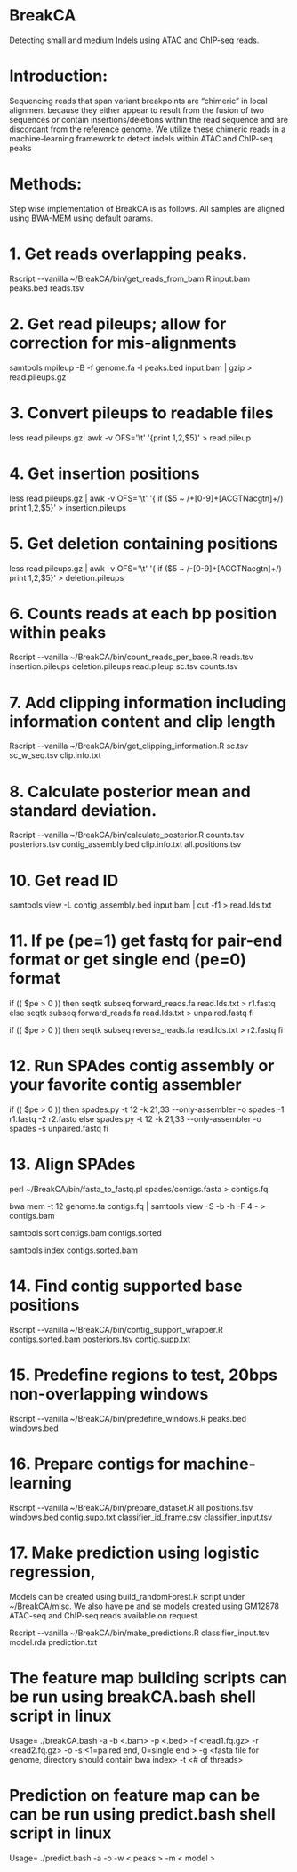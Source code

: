 # BreakCA
Detecting small and medium Indels using ATAC and ChIP-seq reads.

# Introduction: 
Sequencing reads that span variant breakpoints are “chimeric” in local alignment because they either appear to result from the fusion of two sequences or contain insertions/deletions within the read sequence and are discordant from the reference genome. We utilize these chimeric reads in a machine-learning framework to detect indels within ATAC and ChIP-seq peaks

# Methods: 
Step wise implementation of BreakCA is as follows. All samples are aligned using BWA-MEM using default params. 

# 1. Get reads overlapping peaks.
Rscript --vanilla  ~/BreakCA/bin/get_reads_from_bam.R input.bam peaks.bed reads.tsv

# 2. Get read pileups; allow for correction for mis-alignments
samtools mpileup -B -f genome.fa -l peaks.bed input.bam | gzip > read.pileups.gz

# 3. Convert pileups to readable files
less read.pileups.gz| awk -v OFS='\t' '{print $1,$2,$5}' > read.pileup

# 4. Get insertion positions
less read.pileups.gz | awk -v OFS='\t' '{ if ($5 ~ /\+[0-9]+[ACGTNacgtn]+/) print $1,$2,$5}' > insertion.pileups

# 5. Get deletion containing positions
less read.pileups.gz | awk -v OFS='\t' '{ if ($5 ~ /-[0-9]+[ACGTNacgtn]+/) print $1,$2,$5}' > deletion.pileups

# 6. Counts reads at each bp position within peaks
Rscript --vanilla ~/BreakCA/bin/count_reads_per_base.R reads.tsv insertion.pileups deletion.pileups read.pileup sc.tsv counts.tsv

# 7. Add clipping information including information content and clip length
Rscript --vanilla ~/BreakCA/bin/get_clipping_information.R sc.tsv sc_w_seq.tsv clip.info.txt

# 8. Calculate posterior mean and standard deviation.
Rscript --vanilla ~/BreakCA/bin/calculate_posterior.R counts.tsv posteriors.tsv contig_assembly.bed clip.info.txt all.positions.tsv

# 10. Get read ID
samtools view -L contig_assembly.bed input.bam | cut -f1 > read.Ids.txt

# 11. If pe (pe=1) get fastq for pair-end format or get single end (pe=0) format

if (( $pe > 0 ))
then seqtk subseq forward_reads.fa read.Ids.txt  > r1.fastq 
else seqtk subseq forward_reads.fa read.Ids.txt > unpaired.fastq 
fi 

if (( $pe > 0 )) 
then seqtk subseq reverse_reads.fa read.Ids.txt  > r2.fastq 
fi

# 12. Run SPAdes contig assembly or your favorite contig assembler
if (( $pe > 0 ))
then spades.py -t 12 -k 21,33 --only-assembler -o spades -1 r1.fastq -2 r2.fastq
else spades.py -t 12 -k 21,33 --only-assembler -o spades -s unpaired.fastq
fi

# 13. Align SPAdes
perl ~/BreakCA/bin/fasta_to_fastq.pl spades/contigs.fasta > contigs.fq

bwa mem -t 12 genome.fa contigs.fq | samtools view -S -b -h -F 4 - > contigs.bam

samtools sort contigs.bam contigs.sorted

samtools index contigs.sorted.bam

# 14. Find contig supported base positions
Rscript --vanilla ~/BreakCA/bin/contig_support_wrapper.R contigs.sorted.bam posteriors.tsv contig.supp.txt

# 15. Predefine regions to test, 20bps non-overlapping windows
Rscript --vanilla ~/BreakCA/bin/predefine_windows.R peaks.bed windows.bed

# 16. Prepare contigs for machine-learning
Rscript --vanilla ~/BreakCA/bin/prepare_dataset.R all.positions.tsv windows.bed contig.supp.txt classifier_id_frame.csv classifier_input.tsv

# 17. Make prediction using logistic regression, 
Models can be created using build_randomForest.R script under ~/BreakCA/misc. We also have pe and se models created using GM12878 ATAC-seq and ChIP-seq reads available on request.

Rscript --vanilla ~/BreakCA/bin/make_predictions.R classifier_input.tsv model.rda prediction.txt

# The feature map building scripts can be run using breakCA.bash shell script in linux
Usage= ./breakCA.bash -a <path to R> -b <.bam> -p <.bed>  -f <read1.fq.gz> -r <read2.fq.gz> -o <output directory> -s <1=paired end, 0=single end > -g <fasta file for genome, directory should contain bwa index> -t <# of threads>

# Prediction on feature map can be can be run using predict.bash shell script in linux
Usage= ./predict.bash -a <path to R> -o <output directory> -w < peaks > -m < model >


